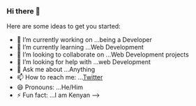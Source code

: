 ### Hi there 👋

Here are some ideas to get you started:

- 🔭 I’m currently working on ...being a Developer
- 🌱 I’m currently learning ...Web Development
- 👯 I’m looking to collaborate on ...Web Development projects 
- 🤔 I’m looking for help with ...web Development
- 💬 Ask me about ...Anything
- 📫 How to reach me: ...[Twitter](Aaron-Ekal/Aaron-Ekal)
- 😄 Pronouns: ...He/Him
- ⚡ Fun fact: ...I am Kenyan
-->
